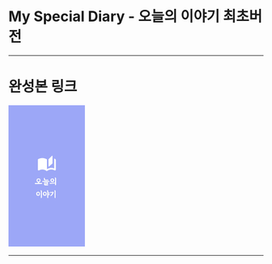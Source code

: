 # My Special Diary - 오늘의 이야기 최초버전
------
# 완성본 링크
<a href="https://github.com/seolaox/TodaysStory" title="완성본으로 이동">
  <img src="https://github.com/seolaox/TodaysStory/blob/main/main%20screen.jpeg" alt="image" ,height="30%", width="30%">
</a>

---

